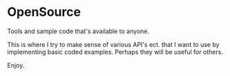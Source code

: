 # OpenSource
Tools and sample code that's available to anyone.

This is where I try to make sense of various API's ect. that I want to use by implementing basic coded examples. Perhaps they will be useful for others.

Enjoy.
